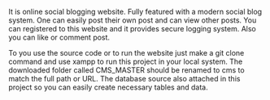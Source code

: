 It is online social blogging website. Fully featured with a modern social blog system. One can easily post their own post and can view other posts. You can registered to this website and it provides secure logging system. Also you can like or comment post.

To you use the source code or to run the website just make a git clone command and use xampp to run this project in your local system. The downloaded folder called CMS_MASTER should be renamed to cms to match the full path or URL. The database source also attached in this project so you can easily create necessary tables and data. 

